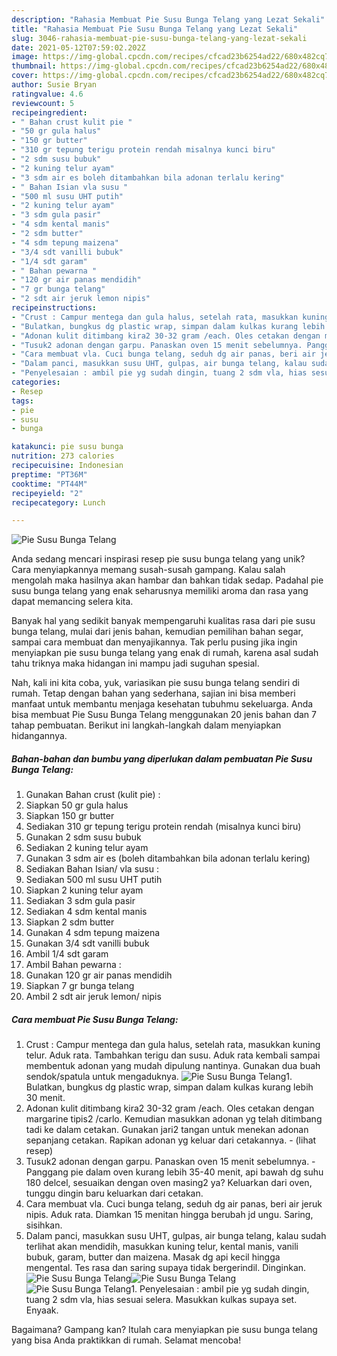 ```yaml
---
description: "Rahasia Membuat Pie Susu Bunga Telang yang Lezat Sekali"
title: "Rahasia Membuat Pie Susu Bunga Telang yang Lezat Sekali"
slug: 3046-rahasia-membuat-pie-susu-bunga-telang-yang-lezat-sekali
date: 2021-05-12T07:59:02.202Z
image: https://img-global.cpcdn.com/recipes/cfcad23b6254ad22/680x482cq70/pie-susu-bunga-telang-foto-resep-utama.jpg
thumbnail: https://img-global.cpcdn.com/recipes/cfcad23b6254ad22/680x482cq70/pie-susu-bunga-telang-foto-resep-utama.jpg
cover: https://img-global.cpcdn.com/recipes/cfcad23b6254ad22/680x482cq70/pie-susu-bunga-telang-foto-resep-utama.jpg
author: Susie Bryan
ratingvalue: 4.6
reviewcount: 5
recipeingredient:
- " Bahan crust kulit pie "
- "50 gr gula halus"
- "150 gr butter"
- "310 gr tepung terigu protein rendah misalnya kunci biru"
- "2 sdm susu bubuk"
- "2 kuning telur ayam"
- "3 sdm air es boleh ditambahkan bila adonan terlalu kering"
- " Bahan Isian vla susu "
- "500 ml susu UHT putih"
- "2 kuning telur ayam"
- "3 sdm gula pasir"
- "4 sdm kental manis"
- "2 sdm butter"
- "4 sdm tepung maizena"
- "3/4 sdt vanilli bubuk"
- "1/4 sdt garam"
- " Bahan pewarna "
- "120 gr air panas mendidih"
- "7 gr bunga telang"
- "2 sdt air jeruk lemon nipis"
recipeinstructions:
- "Crust : Campur mentega dan gula halus, setelah rata, masukkan kuning telur. Aduk rata. Tambahkan terigu dan susu. Aduk rata kembali sampai membentuk adonan yang mudah dipulung nantinya. Gunakan dua buah sendok/spatula untuk mengaduknya."
- "Bulatkan, bungkus dg plastic wrap, simpan dalam kulkas kurang lebih 30 menit."
- "Adonan kulit ditimbang kira2 30-32 gram /each. Oles cetakan dengan margarine tipis2 /carlo. Kemudian masukkan adonan yg telah ditimbang tadi ke dalam cetakan. Gunakan jari2 tangan untuk menekan adonan sepanjang cetakan. Rapikan adonan yg keluar dari cetakannya.           (lihat resep)"
- "Tusuk2 adonan dengan garpu. Panaskan oven 15 menit sebelumnya. Panggang pie dalam oven kurang lebih 35-40 menit, api bawah dg suhu 180 delcel, sesuaikan dengan oven masing2 ya? Keluarkan dari oven, tunggu dingin baru keluarkan dari cetakan."
- "Cara membuat vla. Cuci bunga telang, seduh dg air panas, beri air jeruk nipis. Aduk rata. Diamkan 15 menitan hingga berubah jd ungu. Saring, sisihkan."
- "Dalam panci, masukkan susu UHT, gulpas, air bunga telang, kalau sudah terlihat akan mendidih, masukkan kuning telur, kental manis, vanili bubuk, garam, butter dan maizena. Masak dg api kecil hingga mengental. Tes rasa dan saring supaya tidak bergerindil. Dinginkan."
- "Penyelesaian : ambil pie yg sudah dingin, tuang 2 sdm vla, hias sesuai selera. Masukkan kulkas supaya set. Enyaak."
categories:
- Resep
tags:
- pie
- susu
- bunga

katakunci: pie susu bunga 
nutrition: 273 calories
recipecuisine: Indonesian
preptime: "PT36M"
cooktime: "PT44M"
recipeyield: "2"
recipecategory: Lunch

---
```



![Pie Susu Bunga Telang](https://img-global.cpcdn.com/recipes/cfcad23b6254ad22/680x482cq70/pie-susu-bunga-telang-foto-resep-utama.jpg)

Anda sedang mencari inspirasi resep pie susu bunga telang yang unik? Cara menyiapkannya memang susah-susah gampang. Kalau salah mengolah maka hasilnya akan hambar dan bahkan tidak sedap. Padahal pie susu bunga telang yang enak seharusnya memiliki aroma dan rasa yang dapat memancing selera kita.

Banyak hal yang sedikit banyak mempengaruhi kualitas rasa dari pie susu bunga telang, mulai dari jenis bahan, kemudian pemilihan bahan segar, sampai cara membuat dan menyajikannya. Tak perlu pusing jika ingin menyiapkan pie susu bunga telang yang enak di rumah, karena asal sudah tahu triknya maka hidangan ini mampu jadi suguhan spesial.




Nah, kali ini kita coba, yuk, variasikan pie susu bunga telang sendiri di rumah. Tetap dengan bahan yang sederhana, sajian ini bisa memberi manfaat untuk membantu menjaga kesehatan tubuhmu sekeluarga. Anda bisa membuat Pie Susu Bunga Telang menggunakan 20 jenis bahan dan 7 tahap pembuatan. Berikut ini langkah-langkah dalam menyiapkan hidangannya.

<!--inarticleads1-->

##### Bahan-bahan dan bumbu yang diperlukan dalam pembuatan Pie Susu Bunga Telang:

1. Gunakan  Bahan crust (kulit pie) :
1. Siapkan 50 gr gula halus
1. Siapkan 150 gr butter
1. Sediakan 310 gr tepung terigu protein rendah (misalnya kunci biru)
1. Gunakan 2 sdm susu bubuk
1. Sediakan 2 kuning telur ayam
1. Gunakan 3 sdm air es (boleh ditambahkan bila adonan terlalu kering)
1. Sediakan  Bahan Isian/ vla susu :
1. Sediakan 500 ml susu UHT putih
1. Siapkan 2 kuning telur ayam
1. Sediakan 3 sdm gula pasir
1. Sediakan 4 sdm kental manis
1. Siapkan 2 sdm butter
1. Gunakan 4 sdm tepung maizena
1. Gunakan 3/4 sdt vanilli bubuk
1. Ambil 1/4 sdt garam
1. Ambil  Bahan pewarna :
1. Gunakan 120 gr air panas mendidih
1. Siapkan 7 gr bunga telang
1. Ambil 2 sdt air jeruk lemon/ nipis




<!--inarticleads2-->

##### Cara membuat Pie Susu Bunga Telang:

1. Crust : Campur mentega dan gula halus, setelah rata, masukkan kuning telur. Aduk rata. Tambahkan terigu dan susu. Aduk rata kembali sampai membentuk adonan yang mudah dipulung nantinya. Gunakan dua buah sendok/spatula untuk mengaduknya.
<img src="//assets-global.cpcdn.com/assets/icons/button_play-2c75c40dde080a61004c1f40b05d8f140eaff45d7e9e6481dc71c63d2e7c4909.png" alt="Pie Susu Bunga Telang">1. Bulatkan, bungkus dg plastic wrap, simpan dalam kulkas kurang lebih 30 menit.
1. Adonan kulit ditimbang kira2 30-32 gram /each. Oles cetakan dengan margarine tipis2 /carlo. Kemudian masukkan adonan yg telah ditimbang tadi ke dalam cetakan. Gunakan jari2 tangan untuk menekan adonan sepanjang cetakan. Rapikan adonan yg keluar dari cetakannya. -           (lihat resep)
1. Tusuk2 adonan dengan garpu. Panaskan oven 15 menit sebelumnya. - Panggang pie dalam oven kurang lebih 35-40 menit, api bawah dg suhu 180 delcel, sesuaikan dengan oven masing2 ya? Keluarkan dari oven, tunggu dingin baru keluarkan dari cetakan.
1. Cara membuat vla. Cuci bunga telang, seduh dg air panas, beri air jeruk nipis. Aduk rata. Diamkan 15 menitan hingga berubah jd ungu. Saring, sisihkan.
1. Dalam panci, masukkan susu UHT, gulpas, air bunga telang, kalau sudah terlihat akan mendidih, masukkan kuning telur, kental manis, vanili bubuk, garam, butter dan maizena. Masak dg api kecil hingga mengental. Tes rasa dan saring supaya tidak bergerindil. Dinginkan.
<img src="//assets-global.cpcdn.com/assets/icons/button_play-2c75c40dde080a61004c1f40b05d8f140eaff45d7e9e6481dc71c63d2e7c4909.png" alt="Pie Susu Bunga Telang"><img src="//assets-global.cpcdn.com/assets/icons/button_play-2c75c40dde080a61004c1f40b05d8f140eaff45d7e9e6481dc71c63d2e7c4909.png" alt="Pie Susu Bunga Telang"><img src="//assets-global.cpcdn.com/assets/icons/button_play-2c75c40dde080a61004c1f40b05d8f140eaff45d7e9e6481dc71c63d2e7c4909.png" alt="Pie Susu Bunga Telang">1. Penyelesaian : ambil pie yg sudah dingin, tuang 2 sdm vla, hias sesuai selera. Masukkan kulkas supaya set. Enyaak.




Bagaimana? Gampang kan? Itulah cara menyiapkan pie susu bunga telang yang bisa Anda praktikkan di rumah. Selamat mencoba!
